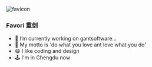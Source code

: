 

![favicon](https://user-images.githubusercontent.com/13197560/130077947-ba3a2582-639e-4c78-918e-e571301b5c3d.png)

### Favori 重剑 
- 🔭  I’m currently working on gantsoftware...
- 👹  My motto is 'do what you love ant love what you do'
- 😄  I like coding and design
- 🕹  I'm in Chengdu now 


